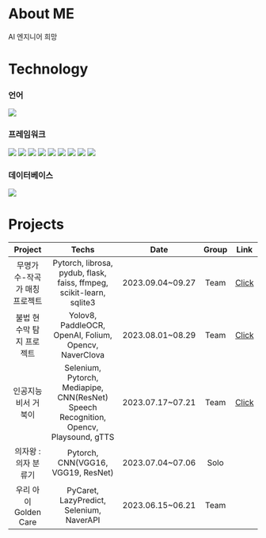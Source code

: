 # About ME
AI 엔지니어 희망

# Technology
### 언어
<img src="https://img.shields.io/badge/python-3776AB?style=for-the-badge&logo=python&logoColor=white">

### 프레임워크
<img src="https://img.shields.io/badge/FFmpeg-007808?style=for-the-badge&logo=FFmpeg&logoColor=white"> <img src="https://img.shields.io/badge/flask-000000?style=for-the-badge&logo=flask&logoColor=white"> <img src="https://img.shields.io/badge/folium-77B829?style=for-the-badge&logo=folium&logoColor=white"> <img src="https://img.shields.io/badge/openai-412991?style=for-the-badge&logo=openai&logoColor=white"> <img src="https://img.shields.io/badge/opencv-5C3EE8?style=for-the-badge&logo=opencv&logoColor=white"> <img src="https://img.shields.io/badge/pytorch-EE4C2C?style=for-the-badge&logo=pytorch&logoColor=white"> <img src="https://img.shields.io/badge/scikitlearn-F7931E?style=for-the-badge&logo=scikitlearn&logoColor=white"> <img src="https://img.shields.io/badge/Selenium-43B02A?style=for-the-badge&logo=Selenium&logoColor=white"> <img src="https://img.shields.io/badge/ultralytics-0099E5?style=for-the-badge&logo=ultralytics&logoColor=white">  

### 데이터베이스
<img src="https://img.shields.io/badge/sqlite-003B57?style=for-the-badge&logo=sqlite&logoColor=white">  

# Projects
|Project|Techs|Date|Group|Link|
|:---:|:---:|:---:|:---:|:---:|
|무명가수-작곡가 매칭 프로젝트|Pytorch, librosa, pydub, flask, faiss, ffmpeg, scikit-learn, sqlite3|2023.09.04~09.27|Team|[Click](https://github.com/isthisteamisthis)|
|불법 현수막 탐지 프로젝트|Yolov8, PaddleOCR, OpenAI, Folium, Opencv, NaverClova|2023.08.01~08.29|Team|[Click](https://github.com/MTVS-AI/META_Yolo_OCR_ChatGPT_PJT)|
|인공지능 비서 거북이|Selenium, Pytorch, Mediapipe, CNN(ResNet) Speech Recognition, Opencv, Playsound, gTTS|2023.07.17~07.21|Team|[Click](https://github.com/MinSooC/TurtleNeck)|
|의자왕 : 의자 분류기|Pytorch, CNN(VGG16, VGG19, ResNet)|2023.07.04~07.06|Solo||
|우리 아이 Golden Care|PyCaret, LazyPredict, Selenium, NaverAPI|2023.06.15~06.21|Team||

